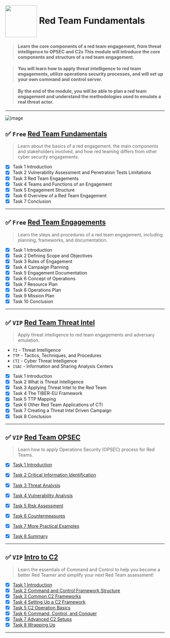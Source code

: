# <img width="100" align="center" src="https://user-images.githubusercontent.com/51442719/173906992-7ba10900-8da8-4bcf-8d44-263d60df6996.png"> Red Team Fundamentals 
> #### Learn the core components of a red team engagement, from threat intelligence to OPSEC and C2s This module will introduce the core components and structure of a red team engagement. 

> #### You will learn how to apply threat intelligence to red team engagements, utilize operations security processes, and will set up your own command and control server. 

> #### By the end of the module, you will be able to plan a red team engagement and understand the methodologies used to emulate a real threat actor.

---
![image](https://user-images.githubusercontent.com/51442719/173906740-e8f54748-2809-4dda-a2e6-ec5c66a4a10f.png)

## ✅ `Free` [Red Team Fundamentals](https://tryhackme.com/jr/redteamfundamentals)


> Learn about the basics of a red engagement, the main components and stakeholders involved, and how red teaming differs from other cyber security engagements.
- [x] Task 1  Introduction
- [x] Task 2  Vulnerability Assessment and Penetration Tests Limitations
- [x] Task 3  Red Team Engagements
- [x] Task 4  Teams and Functions of an Engagement
- [x] Task 5  Engagement Structure
- [x] Task 6  Overview of a Red Team Engagement
- [x] Task 7  Conclusion

---

## ✅ `Free` [Red Team Engagements](https://tryhackme.com/jr/redteamengagements)
> Learn the steps and procedures of a red team engagement, including planning, frameworks, and documentation.
- [x] Task 1  Introduction
- [x] Task 2  Defining Scope and Objectives
- [x] Task 3  Rules of Engagement
- [x] Task 4  Campaign Planning
- [x] Task 5  Engagement Documentation
- [x] Task 6  Concept of Operations
- [x] Task 7  Resource Plan
- [x] Task 8  Operations Plan
- [x] Task 9  Mission Plan
- [x] Task 10  Conclusion

---


## ✅ `VIP` [Red Team Threat Intel](https://tryhackme.com/jr/redteamthreatintel)
> Apply threat intelligence to red team engagements and adversary emulation.
- `TI` - Threat Intelligence 
- `TTP` - Tactics, Techniques, and Procedures
- `CTI` - Cyber Threat Intelligence 
- `ISAC` - Information and Sharing Analysis Centers 
- [x] Task 1  Introduction
- [x] Task 2  What is Threat Intelligence
- [x] Task 3  Applying Threat Intel to the Red Team
- [x] Task 4  The TIBER-EU Framework
- [x] Task 5  TTP Mapping
- [x] Task 6  Other Red Team Applications of CTI
- [x] Task 7  Creating a Threat Intel Driven Campaign
- [x] Task 8  Conclusion

---

## ✅ `VIP` [Red Team OPSEC](https://tryhackme.com/jr/opsec)
> Learn how to apply Operations Security (OPSEC) process for Red Teams.
- [x] [Task 1  Introduction]()
- [x] [Task 2  Critical Information Identification]()
- [x] [Task 3  Threat Analysis]()
- [x] [Task 4  Vulnerability Analysis]()
- [x] [Task 5  Risk Assessment]()
- [x] [Task 6  Countermeasures]()
- [x] [Task 7  More Practical Examples]()
- [x] [Task 8  Summary]()


---

## ✅ `VIP` [Intro to C2](https://tryhackme.com/jr/introtoc2)
> Learn the essentials of Command and Control to help you become a better Red Teamer and simplify your next Red Team assessment!
- [x] [Task 1  Introduction]()
- [x] [Task 2  Command and Control Framework Structure]()
- [x] [Task 3  Common C2 Frameworks]()
- [x] [Task 4  Setting Up a C2 Framework]()
- [x] [Task 5  C2 Operation Basics]()
- [x] [Task 6  Command, Control, and Conquer]()
- [x] [Task 7  Advanced C2 Setups]()
- [x] [Task 8  Wrapping Up]()

---
